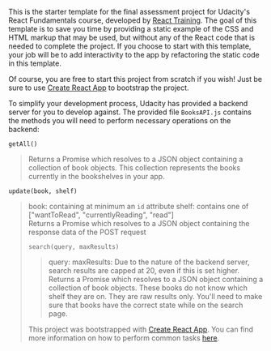 This is the starter template for the final assessment project for Udacity's React Fundamentals course, developed by [React Training](https://reacttraining.com). The goal of this template is to save you time by providing a static example of the CSS and HTML markup that may be used, but without any of the React code that is needed to complete the project. If you choose to start with this template, your job will be to add interactivity to the app by refactoring the static code in this template.

Of course, you are free to start this project from scratch if you wish! Just be sure to use [Create React App](https://github.com/facebookincubator/create-react-app) to bootstrap the project.

To simplify your development process, Udacity has provided a backend server for you to develop against. The provided file `BooksAPI.js` contains the methods you will need to perform necessary operations on the backend:

`getAll()` 
> Returns a Promise<JSON> which resolves to a JSON object containing a collection of book objects.
> This collection represents the books currently in the bookshelves in your app.

`update(book, shelf)`
> book: <Object> containing at minimum an `id` attribute
> shelf: <String> contains one of ["wantToRead", "currentlyReading", "read"]  
> Returns a Promise<JSON> which resolves to a JSON object containing the response data of the POST request


`search(query, maxResults)`
> query: <String>
> maxResults: <Integer> Due to the nature of the backend server, search results are capped at 20, even if this is set higher.
> Returns a Promise<JSON> which resolves to a JSON object containing a collection of book objects.
> These books do not know which shelf they are on. They are raw results only. You'll need to make sure that books have the correct state while on the search page. 

This project was bootstrapped with [Create React App](https://github.com/facebookincubator/create-react-app). You can find more information on how to perform common tasks [here](https://github.com/facebookincubator/create-react-app/blob/master/packages/react-scripts/template/README.md).
